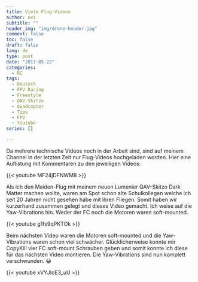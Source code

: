 ```yaml
---
title: Viele Flug-Videos
author: oxi
subtitle: ""
header_img: "img/drone-header.jpg"
comment: false
toc: false
draft: false
lang: de
type: post
date: "2017-05-22"
categories:
  - RC
tags:
  - Deutsch
  - FPV Racing
  - Freestyle
  - QAV-Skitzo
  - Quadcopter
  - Tips
  - FPV
  - Youtube
series: []

---
```

Da mehrere technische Videos noch in der Arbeit sind, sind auf meinem Channel in der letzten Zeit nur Flug-Videos hochgeladen worden. Hier eine Auflistung mit Kommentaren zu den jeweiligen Videos:

{{< youtube MF24jDFNWM8 >}}

Als ich den Maiden-Flug mit meinem neuen Lumenier QAV-Skitzo Dark Matter machen wollte, waren am Spot schon alte Schulkollegen welche ich seit 20 Jahren nicht gesehen habe mit ihren Fliegen. Somit haben wir kurzerhand zusammen gelegt und dieses Video gemacht. Ich weise auf die Yaw-Vibrations hin. Weder der FC noch die Motoren waren soft-mounted.

{{< youtube g1fs9qPKTOk >}}

Beim nächsten Video waren die Motoren soft-mounted und die Yaw-Vibrations waren schon viel schwächer. Glücklicherweise konnte mir CopyKill vier FC soft-mount Schrauben geben und somit konnte ich diese für das&nbsp;nächsten Video montieren. Die Yaw-Vibrations sind nun komplett verschwunden. 😀

{{< youtube xVYJIcE3_uU >}}
